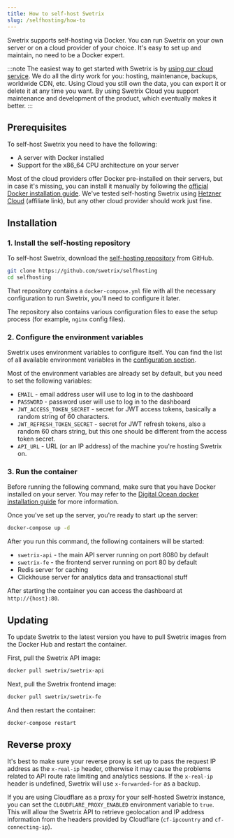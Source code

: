 ```yaml
---
title: How to self-host Swetrix
slug: /selfhosting/how-to
---
```


Swetrix supports self-hosting via Docker. You can run Swetrix on your own server or on a cloud provider of your choice. It's easy to set up and maintain, no need to be a Docker expert.

:::note
The easiest way to get started with Swetrix is by [using our cloud service](https://swetrix.com). We do all the dirty work for you: hosting, maintenance, backups, worldwide CDN, etc. Using Cloud you still own the data, you can export it or delete it at any time you want. By using Swetrix Cloud you support maintenance and development of the product, which eventually makes it better.
:::

## Prerequisites
To self-host Swetrix you need to have the following:
- A server with Docker installed
- Support for the x86_64 CPU architecture on your server

Most of the cloud providers offer Docker pre-installed on their servers, but in case it's missing, you can install it manually by following the [official Docker installation guide](https://docs.docker.com/get-docker/).
We've tested self-hosting Swetrix using [Hetzner Cloud](https://hetzner.cloud/?ref=xIW4H6LVD01I) (affiliate link), but any other cloud provider should work just fine.

## Installation

### 1. Install the self-hosting repository
To self-host Swetrix, download the [self-hosting repository](https://github.com/swetrix/selfhosting) from GitHub.
```bash
git clone https://github.com/swetrix/selfhosting
cd selfhosting
```

That repository contains a `docker-compose.yml` file with all the necessary configuration to run Swetrix, you'll need to configure it later.

The repository also contains various configuration files to ease the setup process (for example, `nginx` config files).

### 2. Configure the environment variables
Swetrix uses environment variables to configure itself. You can find the list of all available environment variables in the [configuration section](/selfhosting/configuring).

Most of the environment variables are already set by default, but you need to set the following variables:
- `EMAIL` - email address user will use to log in to the dashboard
- `PASSWORD` - password user will use to log in to the dashboard
- `JWT_ACCESS_TOKEN_SECRET` - secret for JWT access tokens, basically a random string of 60 characters.
- `JWT_REFRESH_TOKEN_SECRET` - secret for JWT refresh tokens, also a random 60 chars string, but this one should be different from the access token secret.
- `API_URL` - URL (or an IP address) of the machine you're hosting Swetrix on.

### 3. Run the container
Before running the following command, make sure that you have Docker installed on your server. You may refer to the [Digital Ocean docker installation guide](https://www.digitalocean.com/community/tutorials/how-to-install-and-use-docker-on-ubuntu-20-04) for more information.

Once you've set up the server, you're ready to start up the server:

```bash
docker-compose up -d
```

After you run this command, the following containers will be started:
- `swetrix-api` - the main API server running on port 8080 by default
- `swetrix-fe` - the frontend server running on port 80 by default
- Redis server for caching
- Clickhouse server for analytics data and transactional stuff

After starting the container you can access the dashboard at `http://{host}:80`.

## Updating
To update Swetrix to the latest version you have to pull Swetrix images from the Docker Hub and restart the container.

First, pull the Swetrix API image:
```bash
docker pull swetrix/swetrix-api
```

Next, pull the Swetrix frontend image:
```bash
docker pull swetrix/swetrix-fe
```

And then restart the container:
```bash
docker-compose restart
```

## Reverse proxy
It's best to make sure your reverse proxy is set up to pass the request IP address as the `x-real-ip` header, otherwise it may cause the problems related to API route rate limiting and analytics sessions. If the `x-real-ip` header is undefined, Swetrix will use `x-forwarded-for` as a backup.

If you are using Cloudflare as a proxy for your self-hosted Swetrix instance, you can set the `CLOUDFLARE_PROXY_ENABLED` environment variable to `true`. This will allow the Swetrix API to retrieve geolocation and IP address information from the headers provided by Cloudflare (`cf-ipcountry` and `cf-connecting-ip`).
